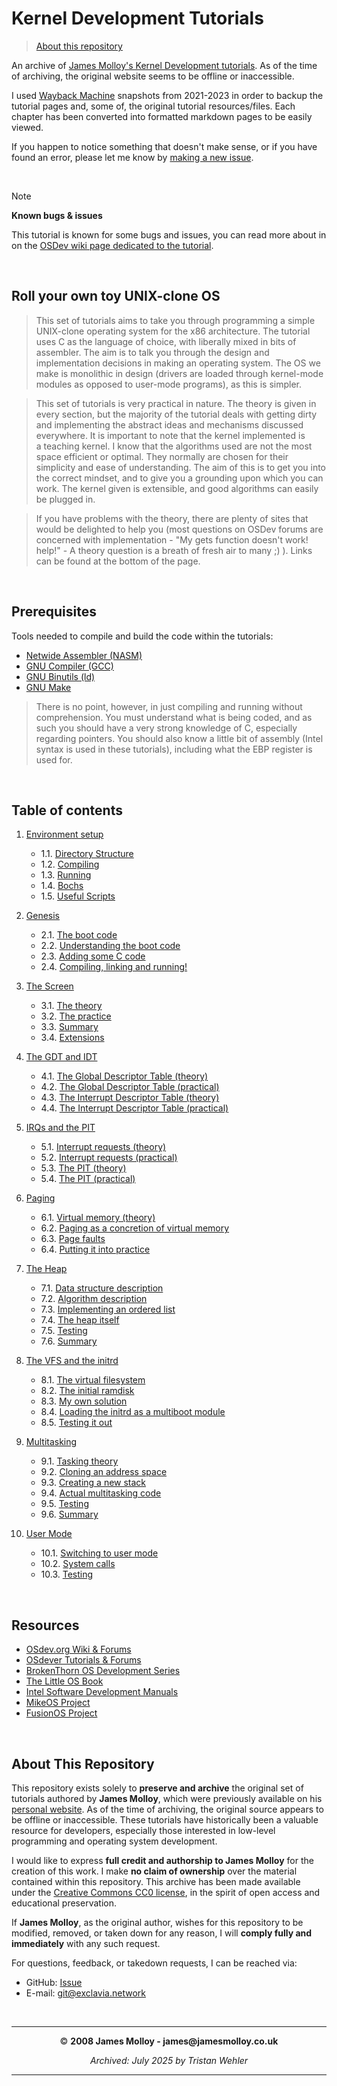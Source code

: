 # Kernel Development Tutorials

> [About this repository](#about-this-repository)

An archive of [James Molloy's Kernel Development tutorials](http://www.jamesmolloy.co.uk/tutorial_html/). As of the time of archiving, the original website seems to be offline or inaccessible.

I used [Wayback Machine](http://web.archive.org/) snapshots from 2021-2023 in order to backup the tutorial pages and, some of, the original tutorial resources/files. Each chapter has been converted into formatted markdown pages to be easily viewed.

If you happen to notice something that doesn't make sense, or if you have found an error, please let me know by [making a new issue](https://github.com/Exclavia/Kernel-Dev/issues/new).

</br>

> [!NOTE]
> **Known bugs & issues**
> 
> This tutorial is known for some bugs and issues, you can read more about in on the [OSDev wiki page dedicated to the tutorial](https://wiki.osdev.org/James_Molloy%27s_Tutorial_Known_Bugs).

</br>

## Roll your own toy UNIX-clone OS
> This set of tutorials aims to take you through programming a simple UNIX-clone operating system for the x86 architecture. The tutorial uses C as the language of choice, with liberally mixed in bits of assembler. The aim is to talk you through the design and implementation decisions in making an operating system. The OS we make is monolithic in design (drivers are loaded through kernel-mode modules as opposed to user-mode programs), as this is simpler.</p>

> This set of tutorials is very practical in nature. The theory is given in every section, but the majority of the tutorial deals with getting dirty and implementing the abstract ideas and mechanisms discussed everywhere. It is important to note that the kernel implemented is a teaching kernel. I know that the algorithms used are not the most space efficient or optimal. They normally are chosen for their simplicity and ease of understanding. The aim of this is to get you into the correct mindset, and to give you a grounding upon which you can work. The kernel given is extensible, and good algorithms can easily be plugged in.</p>

> If you have problems with the theory, there are plenty of sites that would be delighted to help you (most questions on OSDev forums are concerned with implementation - "My gets function doesn't work! help!" - A theory question is a breath of fresh air to many ;) ). Links can be found at the bottom of the page.</p>

</br>

## Prerequisites
Tools needed to compile and build the code within the tutorials: 
 - [Netwide Assembler (NASM)](https://www.nasm.us/)
 - [GNU Compiler (GCC)](https://gcc.gnu.org/)
 - [GNU Binutils (ld)](https://www.gnu.org/software/binutils/)
 - [GNU Make](https://www.gnu.org/software/make/)


> There is no point, however, in just compiling and running without comprehension. You must understand what is being coded, and as such you should have a very strong knowledge of C, especially regarding pointers. You should also know a little bit of assembly (Intel syntax is used in these tutorials), including what the EBP register is used for.

</br>

## Table of contents
1. [Environment setup](/chapters/01-environment-setup.md)

    - 1.1. [Directory Structure](/chapters/01-environment-setup.md#11-directory-structure)
    - 1.2. [Compiling](/chapters/01-environment-setup.md#12-compiling)
    - 1.3. [Running](/chapters/01-environment-setup.md#13-running)
    - 1.4. [Bochs](/chapters/01-environment-setup.md#14-bochs)
    - 1.5. [Useful Scripts](/chapters/01-environment-setup.md#15-useful-scripts)
2. [Genesis](/chapters/02-genesis.md)

    - 2.1. [The boot code](/chapters/02-genesis.md#21-the-boot-code)
    - 2.2. [Understanding the boot code](/chapters/02-genesis.md#22-understanding-the-boot-code)
    - 2.3. [Adding some C code](/chapters/02-genesis.md#23-adding-some-c-code)
    - 2.4. [Compiling, linking and running!](/chapters/02-genesis.md#24-compiling-linking-and-running)
3. [The Screen](/chapters/03-screen.md)

    - 3.1. [The theory](/chapters/03-screen.md#31-the-theory)
    - 3.2. [The practice](/chapters/03-screen.md#32-the-practice)
    - 3.3. [Summary](/chapters/03-screen.md#33-summary)
    - 3.4. [Extensions](/chapters/03-screen.md#34-extensions)
4. [The GDT and IDT](/chapters/04-gdt-and-idt.md)

    - 4.1. [The Global Descriptor Table (theory)](/chapters/04-gdt-and-idt.md#41-the-global-descriptor-table-theory)
    - 4.2. [The Global Descriptor Table (practical)](/chapters/04-gdt-and-idt.md#42-the-global-descriptor-table-practical)
    - 4.3. [The Interrupt Descriptor Table (theory)](/chapters/04-gdt-and-idt.md#43-the-interrupt-descriptor-table-theory)
    - 4.4. [The Interrupt Descriptor Table (practical)](/chapters/04-gdt-and-idt.md#44-the-interrupt-descriptor-table-practical)
5. [IRQs and the PIT](/chapters/05-irq-and-pit.md)

    - 5.1. [Interrupt requests (theory)](/chapters/05-irq-and-pit.md#51-interrupt-requests-theory)
    - 5.2. [Interrupt requests (practical)](/chapters/05-irq-and-pit.md#52-interrupt-requests-practical)
    - 5.3. [The PIT (theory)](/chapters/05-irq-and-pit.md#53-the-pit-theory)
    - 5.4. [The PIT (practical)](/chapters/05-irq-and-pit.md#54-the-pit-practical)
6. [Paging](/chapters/06-paging.md)

    - 6.1. [Virtual memory (theory)](/chapters/06-paging.md#61-virtual-memory-theory)
    - 6.2. [Paging as a concretion of virtual memory](/chapters/06-paging.md#62-paging-as-a-concretion-of-virtual-memory)
    - 6.3. [Page faults](/chapters/06-paging.md#63-page-faults)
    - 6.4. [Putting it into practice](/chapters/06-paging.md#64-putting-it-into-practice)
7. [The Heap](/chapters/07-heap.md)

    - 7.1. [Data structure description](/chapters/07-heap.md#71-data-structure-description)
    - 7.2. [Algorithm description](/chapters/07-heap.md#72-algorithm-description)
    - 7.3. [Implementing an ordered list](/chapters/07-heap.md#73-implementing-an-ordered-list)
    - 7.4. [The heap itself](/chapters/07-heap.md#74-the-heap-itself)
    - 7.5. [Testing](/chapters/07-heap.md#75-testing)
    - 7.6. [Summary](/chapters/07-heap.md#76-summary)
8. [The VFS and the initrd](/chapters/08-vfs-and-initrd.md)

    - 8.1. [The virtual filesystem](/chapters/08-vfs-and-initrd.md#81-the-virtual-filesystem)
    - 8.2. [The initial ramdisk](/chapters/08-vfs-and-initrd.md#82-the-initial-ramdisk)
    - 8.3. [My own solution](/chapters/08-vfs-and-initrd.md#83-my-own-solution)
    - 8.4. [Loading the initrd as a multiboot module](/chapters/08-vfs-and-initrd.md#84-loading-the-initrd-as-a-multiboot-module)
    - 8.5. [Testing it out](/chapters/08-vfs-and-initrd.md#85-testing-it-out)
9. [Multitasking](/chapters/09-multitasking.md)

    - 9.1. [Tasking theory](/chapters/09-multitasking.md#91-tasking-theory)
    - 9.2. [Cloning an address space](/chapters/09-multitasking.md#92-cloning-an-address-space)
    - 9.3. [Creating a new stack](/chapters/09-multitasking.md#93-creating-a-new-stack)
    - 9.4. [Actual multitasking code](/chapters/09-multitasking.md#94-actual-multitasking-code)
    - 9.5. [Testing](/chapters/09-multitasking.md#95-testing)
    - 9.6. [Summary](/chapters/09-multitasking.md#96-summary)
10. [User Mode](/chapters/10-user-mode.md)

    - 10.1. [Switching to user mode](/chapters/10-user-mode.md#101-switching-to-user-mode)
    - 10.2. [System calls](/chapters/10-user-mode.md#102-system-calls)
    - 10.3. [Testing](/chapters/10-user-mode.md#103-testing)

</br>

## Resources
- [OSdev.org Wiki & Forums](https://wiki.osdev.org/Expanded_Main_Page)
- [OSdever Tutorials & Forums](http://www.osdever.net/tutorials/)
- [BrokenThorn OS Development Series](http://www.brokenthorn.com/Resources/OSDevIndex.html)
- [The Little OS Book](https://littleosbook.github.io/)
- [Intel Software Development Manuals](https://www.intel.com/content/www/us/en/developer/articles/technical/intel-sdm.html)
- [MikeOS Project](https://mikeos.sourceforge.net/)
- [FusionOS Project](https://0xc0ffee.netlify.app/osdev/)

</br>

## About This Repository 
This repository exists solely to **preserve and archive** the original set of tutorials authored by **James Molloy**, which were previously available on his [personal website](http://jamesmolloy.co.uk). As of the time of archiving, the original source appears to be offline or inaccessible. These tutorials have historically been a valuable resource for developers, especially those interested in low-level programming and operating system development.

I would like to express **full credit and authorship to James Molloy** for the creation of this work. I make **no claim of ownership** over the material contained within this repository. This archive has been made available under the [Creative Commons CC0 license](/LICENSE.md), in the spirit of open access and educational preservation.

If **James Molloy**, as the original author, wishes for this repository to be modified, removed, or taken down for any reason, I will **comply fully and immediately** with any such request.

For questions, feedback, or takedown requests, I can be reached via:
- GitHub: [Issue](https://github.com/Exclavia/Kernel-Dev/issues/new)
- E-mail: [git@exclavia.network](mailto:git@exclavia.network)

</br>

 ---

<p align="center">&copy; <b>2008 James Molloy - james@jamesmolloy.co.uk</b></p>
<p align="center"><i>Archived: July 2025 by Tristan Wehler</i></p>

---
